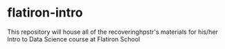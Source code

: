# flatiron-intro
This repository will house all of the recoveringhpstr's materials for his/her Intro to Data Science course at Flatiron School
